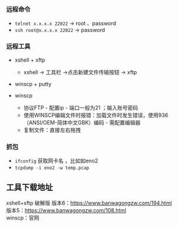 ### 远程命令
- `telnet x.x.x.x 22022` -> root 、password
- `ssh root@x.x.x.x 22022` -> password

### 远程工具
- xshell + xftp
  - xshell -> 工具栏 ->点击新建文件传输按钮 -> xftp  
- winscp + putty

    
- winscp
  - 协议FTP -  配置ip - 端口一般为21 ；输入账号密码
  - 使用WINSCP编辑文件时报错：加载文件时发生错误，使用936（ANSI/OEM-简体中文GBK）编码  - 需配置编辑器
  - 复制文件：直接左右拖拽

### 抓包
- `ifconfig` 获取网卡名 ，比如如eno2
-  `tcpdump -i eno2 -w temp.pcap`


## 工具下载地址
xshell+xftp 破解版
版本6：https://www.banwagongzw.com/194.html   
版本5：https://www.banwagongzw.com/108.html   
winscp：官网
